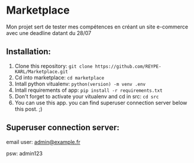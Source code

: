 # Marketplace
Mon projet sert de tester mes compétences en créant un site e-commerce avec une deadline datant du 28/07


## Installation:
1. Clone this repository: `git clone https://github.com/REYPE-KARL/Marketplace.git`
2. Cd into marketplace: `cd marketplace`
3. Intall python vitualenv: `python(version) -m venv .env`
4. Intall requirements of app: `pip install -r requirements.txt`
5. Don't forget to activate your vitualenv and cd in src: `cd src`
6. You can use this app. you can find superuser connection server below this post. ;)

## Superuser connection server:
email user: admin@example.fr

psw: admin123
